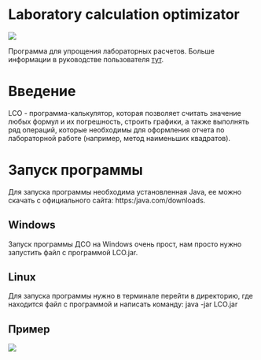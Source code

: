 # Laboratory calculation optimizator

![](https://github.com/timattt/Laboratory-calculations-optimizator/blob/master/logo.png)

Программа для упрощения лабораторных расчетов. Больше информации в руководстве пользователя [тут](https://vk.com/doc206857173_536180513?hash=4bfe7327185c1a304b&dl=aaf596575affed5d77).



# Введение 
LCO - программа-калькулятор, которая позволяет считать значение любых формул и их погрешность, строить графики, а также выполнять ряд операций, которые необходимы для оформления отчета по лабораторной работе (например, метод наименьших квадратов). 
# Запуск программы 
Для запуска программы необходима установленная Java, ее можно скачать с официального сайта: https:/java.com/downloads. 
## Windows 
Запуск программы ДСО на Windows очень прост, нам просто нужно запустить файл с программой LCO.jar. 
## Linux
Для запуска программы нужно в терминале перейти в директорию, где находится файл с программой и написать команду: java -jar LCO.jar 

## Пример
![](https://github.com/timattt/Laboratory-calculations-optimizator/blob/master/Example.png)



